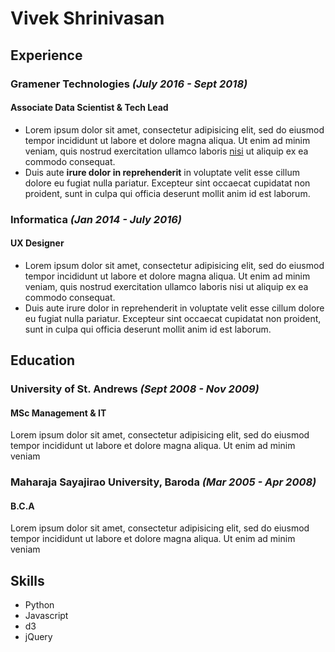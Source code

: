 # Vivek Shrinivasan

## Experience

### Gramener Technologies _(July 2016 - Sept 2018)_

#### Associate Data Scientist & Tech Lead

- Lorem ipsum dolor sit amet, consectetur adipisicing elit, sed do eiusmod
tempor incididunt ut labore et dolore magna aliqua. Ut enim ad minim veniam,
quis nostrud exercitation ullamco laboris [nisi](kaizer1v.github.io) ut aliquip ex ea commodo
consequat.
- Duis aute **irure dolor in reprehenderit** in voluptate velit esse
cillum dolore eu fugiat nulla pariatur. Excepteur sint occaecat cupidatat non
proident, sunt in culpa qui officia deserunt mollit anim id est laborum.


### Informatica _(Jan 2014 - July 2016)_

#### UX Designer

- Lorem ipsum dolor sit amet, consectetur adipisicing elit, sed do eiusmod
tempor incididunt ut labore et dolore magna aliqua. Ut enim ad minim veniam,
quis nostrud exercitation ullamco laboris nisi ut aliquip ex ea commodo
consequat.
- Duis aute irure dolor in reprehenderit in voluptate velit esse
cillum dolore eu fugiat nulla pariatur. Excepteur sint occaecat cupidatat non
proident, sunt in culpa qui officia deserunt mollit anim id est laborum.

## Education

### University of St. Andrews _(Sept 2008 - Nov 2009)_

#### MSc Management & IT

Lorem ipsum dolor sit amet, consectetur adipisicing elit, sed do eiusmod
tempor incididunt ut labore et dolore magna aliqua. Ut enim ad minim veniam

### Maharaja Sayajirao University, Baroda _(Mar 2005 - Apr 2008)_

#### B.C.A

Lorem ipsum dolor sit amet, consectetur adipisicing elit, sed do eiusmod
tempor incididunt ut labore et dolore magna aliqua. Ut enim ad minim veniam


## Skills

- Python
- Javascript
- d3
- jQuery
